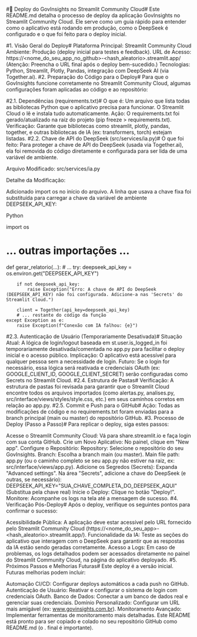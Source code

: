 #🚀 Deploy do GovInsights no Streamlit Community Cloud#
Este README.md detalha o processo de deploy da aplicação GovInsights no Streamlit Community Cloud. Ele serve como um guia rápido para entender como o aplicativo está rodando em produção, como o DeepSeek é configurado e o que foi feito para o deploy inicial.

#1. Visão Geral do Deploy#
Plataforma Principal: Streamlit Community Cloud
Ambiente: Produção (deploy inicial para testes e feedback).
URL de Acesso: https://<nome_do_seu_app_no_github>-<hash_aleatorio>.streamlit.app/ (Atenção: Preencha o URL final após o deploy bem-sucedido.)
Tecnologias: Python, Streamlit, Plotly, Pandas, integração com DeepSeek AI (via Together.ai).
#2. Preparação do Código para o Deploy#
Para que o GovInsights funcione corretamente no Streamlit Community Cloud, algumas configurações foram aplicadas ao código e ao repositório:

#2.1. Dependências (requirements.txt)#
O que é: Um arquivo que lista todas as bibliotecas Python que o aplicativo precisa para funcionar. O Streamlit Cloud o lê e instala tudo automaticamente.
Ação: O requirements.txt foi gerado/atualizado na raiz do projeto (pip freeze > requirements.txt).
Verificação: Garante que bibliotecas como streamlit, plotly, pandas, together, e outras bibliotecas de IA (ex: transformers, torch) estejam listadas.
#2.2. Chave de API do DeepSeek (src/services/ia.py)#
O que foi feito: Para proteger a chave de API do DeepSeek (usada via Together.ai), ela foi removida do código diretamente e configurada para ser lida de uma variável de ambiente.

Arquivo Modificado: src/services/ia.py

Detalhe da Modificação:

Adicionado import os no início do arquivo.
A linha que usava a chave fixa foi substituída para carregar a chave da variável de ambiente DEEPSEEK_API_KEY:
<!-- end list -->

Python

import os
# ... outras importações ...

def gerar_relatorio(...):
    # ...
    try:
        deepseek_api_key = os.environ.get("DEEPSEEK_API_KEY")

        if not deepseek_api_key:
            raise Exception("Erro: A chave de API do DeepSeek (DEEPSEEK_API_KEY) não foi configurada. Adicione-a nas 'Secrets' do Streamlit Cloud.")

        client = Together(api_key=deepseek_api_key)
        # ... restante do código da função
    except Exception as e:
        raise Exception(f"Conexão com IA falhou: {e}")
#2.3. Autenticação de Usuário (Temporariamente Desativada)#
Situação Atual: A lógica de login/logout baseada em st.user.is_logged_in foi temporariamente desativada/comentada no app.py para facilitar o deploy inicial e o acesso público.
Implicação: O aplicativo está acessível para qualquer pessoa sem a necessidade de login.
Futuro: Se o login for necessário, essa lógica será reativada e credenciais OAuth (ex: GOOGLE_CLIENT_ID, GOOGLE_CLIENT_SECRET) serão configuradas como Secrets no Streamlit Cloud.
#2.4. Estrutura de Pastas#
Verificação: A estrutura de pastas foi revisada para garantir que o Streamlit Cloud encontre todos os arquivos importados (como alertas.py, analises.py, src/interface/views/styles/style.css, etc.) em seus caminhos corretos em relação ao app.py.
#2.5. Commit e Push para o GitHub#
Ação: Todas as modificações de código e no requirements.txt foram enviadas para a branch principal (main ou master) do repositório GitHub.
#3. Processo de Deploy (Passo a Passo)#
Para replicar o deploy, siga estes passos:

Acesse o Streamlit Community Cloud: Vá para share.streamlit.io e faça login com sua conta GitHub.
Crie um Novo Aplicativo: No painel, clique em "New app".
Configure o Repositório:
Repository: Selecione o repositório do seu GovInsights.
Branch: Escolha a branch main (ou master).
Main file path: app.py (ou o caminho completo se seu app.py não estiver na raiz, ex: src/interface/views/app.py).
Adicione os Segredos (Secrets):
Expanda "Advanced settings".
Na área "Secrets", adicione a chave do DeepSeek (e outras, se necessário):
DEEPSEEK_API_KEY="SUA_CHAVE_COMPLETA_DO_DEEPSEEK_AQUI"
(Substitua pela chave real)
Inicie o Deploy: Clique no botão "Deploy!".
Monitore: Acompanhe os logs na tela até a mensagem de sucesso.
#4. Verificação Pós-Deploy#
Após o deploy, verifique os seguintes pontos para confirmar o sucesso:

Acessibilidade Pública: A aplicação deve estar acessível pelo URL fornecido pelo Streamlit Community Cloud (https://<nome_do_seu_app>-<hash_aleatorio>.streamlit.app/).
Funcionalidade da IA: Teste as seções do aplicativo que interagem com o DeepSeek para garantir que as respostas da IA estão sendo geradas corretamente.
Acesso a Logs: Em caso de problemas, os logs detalhados podem ser acessados diretamente no painel do Streamlit Community Cloud, na página do aplicativo deployado.
#5. Próximos Passos e Melhorias Futuras#
Este deploy é a versão inicial. Futuras melhorias podem incluir:

Automação CI/CD: Configurar deploys automáticos a cada push no GitHub.
Autenticação de Usuário: Reativar e configurar o sistema de login com credenciais OAuth.
Banco de Dados: Conectar a um banco de dados real e gerenciar suas credenciais.
Domínio Personalizado: Configurar um URL mais amigável (ex: www.govinsights.com.br).
Monitoramento Avançado: Implementar ferramentas de monitoramento mais detalhadas.
Este README está pronto para ser copiado e colado no seu repositório GitHub como README.md (o . final é importante).



